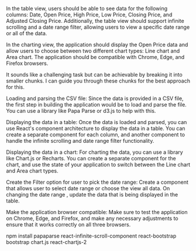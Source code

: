 In the table view, users should be able to see data for the following columns: Date, Open Price, High Price, Low Price, Closing Price, and Adjusted Closing Price. Additionally, the table view should support infinite scrolling and a date range filter, allowing users to view a specific date range or all of the data.

In the charting view, the application should display the Open Price data and allow users to choose between two different chart types: Line chart and Area chart. The application should be compatible with Chrome, Edge, and Firefox browsers.

It sounds like a challenging task but can be achievable by breaking it into smaller chunks. I can guide you through these chunks for the best approach for this.

Loading and parsing the CSV file: Since the data is provided in a CSV file, the first step in building the application would be to load and parse the file. You can use a library like Papa Parse or d3.js to help with this.

Displaying the data in a table: Once the data is loaded and parsed, you can use React's component architecture to display the data in a table. You can create a separate component for each column, and another component to handle the infinite scrolling and date range filter functionality.

Displaying the data in a chart: For charting the data, you can use a library like Chart.js or Recharts. You can create a separate component for the chart, and use the state of your application to switch between the Line chart and Area chart types.

Create the Filter option for user to pick the date range: Create a component that allows user to select date range or choose the view all data. On changing the date range , update the data that is being displayed in the table.

Make the application browser compatible: Make sure to test the application on Chrome, Edge, and Firefox, and make any necessary adjustments to ensure that it works correctly on all three browsers.

npm install papaparse react-infinite-scroll-component react-bootstrap bootstrap chart.js react-chartjs-2
